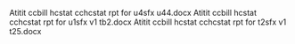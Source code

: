 Atitit ccbill hcstat cchcstat  rpt for  u4sfx  u44.docx
Atitit ccbill hcstat cchcstat  rpt for  u1sfx  v1 tb2.docx
 Atitit ccbill hcstat cchcstat  rpt for  t2sfx  v1 t25.docx


